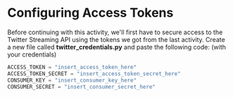 # Configuring Access Tokens

Before continuing with this activity, we'll first have to secure access to the Twitter Streaming API using the tokens we got from the last activity. Create a new file called **twitter_credentials.py** and paste the following code: (with your credentials)

```python
ACCESS_TOKEN = "insert_access_token_here"        			
ACCESS_TOKEN_SECRET = "insert_access_token_secret_here"
CONSUMER_KEY = "insert_consumer_key_here"
CONSUMER_SECRET = "insert_consumer_secret_here"
```

